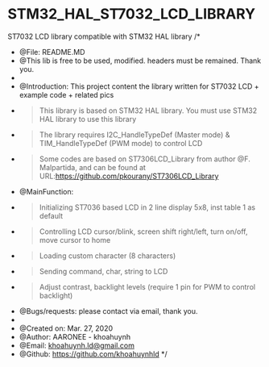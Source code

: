 # STM32_HAL_ST7032_LCD_LIBRARY
ST7032 LCD library compatible with STM32 HAL library 
/*
 *	@File: README.MD
 *	@This lib is free to be used, modified. headers must be remained. Thank you.
 *
 *	@Introduction: This project content the library written for ST7032 LCD + example code + related pics
 *  > This library is based on STM32 HAL library. You must use STM32 HAL library to use this library
 *	> The library requires I2C_HandleTypeDef (Master mode) & TIM_HandleTypeDef (PWM mode) to control LCD
 *	> Some codes are based on ST7306LCD_Library from author @F. Malpartida, and can be found at URL:https://github.com/pkourany/ST7306LCD_Library
 *	@MainFunction:
 *	> Initializing ST7036 based LCD in 2 line display 5x8, inst table 1 as default
 *	> Controlling LCD cursor/blink, screen shift right/left, turn on/off, move cursor to home
 * 	> Loading custom character (8 characters)
 * 	> Sending command, char, string to LCD
 * 	> Adjust contrast, backlight levels (require 1 pin for PWM to control backlight)
 *	@Bugs/requests: please contact via email, thank you.
 *
 *  @Created on: Mar. 27, 2020
 *  @Author: AARONEE - khoahuynh
 * 	@Email: khoahuynh.ld@gmail.com
 * 	@Github: https://github.com/khoahuynhld
 */
